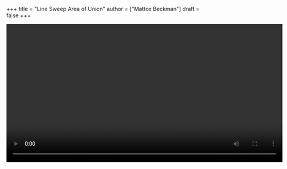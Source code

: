 +++
title = "Line Sweep Area of Union"
author = ["Mattox Beckman"]
draft = false
+++

<video id="my-video" controls preload="auto" width="720" data-setup="playbackRates: [0.5,1,1.5,2]">

<source type="video/mp4" src="/videos/LineSweepAreaOfUnion.mp4"}></source>

</video>
